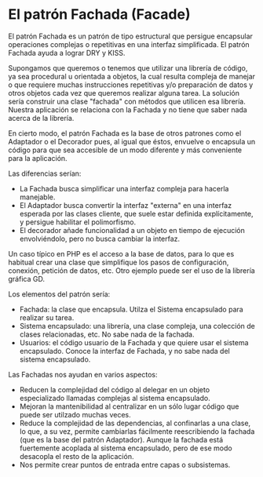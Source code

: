 # El patrón Fachada (Facade)

El patrón Fachada es un patrón de tipo estructural que persigue encapsular operaciones complejas o repetitivas en una interfaz simplificada. El patrón Fachada ayuda a lograr DRY y KISS.

Supongamos que queremos o tenemos que utilizar una librería de código, ya sea procedural u orientada a objetos, la cual resulta compleja de manejar o que requiere muchas instrucciones repetitivas y/o preparación de datos y otros objetos cada vez que queremos realizar alguna tarea. La solución sería construir una clase "fachada" con métodos que utilicen esa librería. Nuestra aplicación se relaciona con la Fachada y no tiene que saber nada acerca de la librería.

En cierto modo, el patrón Fachada es la base de otros patrones como el Adaptador o el Decorador pues, al igual que éstos, envuelve o encapsula un código para que sea accesible de un modo diferente y más conveniente para la aplicación.

Las diferencias serían: 

* La Fachada busca simplificar una interfaz compleja para hacerla manejable.
* El Adaptador busca convertir la interfaz "externa" en una interfaz esperada por las clases cliente, que suele estar definida explícitamente, y persigue habilitar el polimorfismo.
* El decorador añade funcionalidad a un objeto en tiempo de ejecución envolviéndolo, pero no busca cambiar la interfaz.

Un caso típico en PHP es el acceso a la base de datos, para lo que es habitual crear una clase que simplifique los pasos de configuración, conexión, petición de datos, etc. Otro ejemplo puede ser el uso de la librería gráfica GD.

Los elementos del patrón sería:

* Fachada: la clase que encapsula. Utilza el Sistema encapsulado para realizar su tarea.
* Sistema encapsulado: una librería, una clase compleja, una colección de clases relacionadas, etc. No sabe nada de la fachada.
* Usuarios: el código usuario de la Fachada y que quiere usar el sistema encapsulado. Conoce la interfaz de Fachada, y no sabe nada del sistema encapsulado.

Las Fachadas nos ayudan en varios aspectos:

* Reducen la complejidad del código al delegar en un objeto especializado llamadas complejas al sistema encapsulado.
* Mejoran la mantenibilidad al centralizar en un sólo lugar código que puede ser utilzado muchas veces.
* Reduce la complejidad de las dependencias, al confinarlas a una clase, lo que, a su vez, permite cambiarlas fácilmente reescribiendo la fachada (que es la base del patrón Adaptador). Aunque la fachada está fuertemente acoplada al sistema encapsulado, pero de ese modo desacopla el resto de la aplicación.
* Nos permite crear puntos de entrada entre capas o subsistemas.
